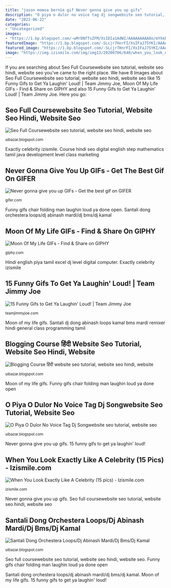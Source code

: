 ```yaml
---
title: "jason momoa bernie gif Never gonna give you up gifs"
description: "O piya o dulor no voice tag dj songwebsite seo tutorial, website seo"
date: "2022-06-22"
categories:
- "Uncategorized"
images:
- "https://1.bp.blogspot.com/-wMrDNfTsZFM/XsIDIa1AdWI/AAAAAAAAAOo/mYXeb4qROU0crmiyzthN6wTKrMR6CKORACLcBGAsYHQ/w1200-h630-p-k-no-nu/bloggingcourceuibzar.jpg"
featuredImage: "https://1.bp.blogspot.com/-SLcjr7HnrFI/XsIFaJ75YKI/AAAAAAAAAPQ/_grtBVuiEBw7fuzXJsK2Zs76CdVLUsO1ACLcBGAsYHQ/s1600/santalidongloops.jpg"
featured_image: "https://1.bp.blogspot.com/-SLcjr7HnrFI/XsIFaJ75YKI/AAAAAAAAAPQ/_grtBVuiEBw7fuzXJsK2Zs76CdVLUsO1ACLcBGAsYHQ/s1600/santalidongloops.jpg"
image: "https://img.izismile.com/img/img13/20200706/640/when_you_look_exactly_like_a_celebrity_640_08.jpg"
---
```


If you are searching about Seo Full Coursewebsite seo tutorial, website seo hindi, website seo you've came to the right place. We have 8 Images about Seo Full Coursewebsite seo tutorial, website seo hindi, website seo like 15 Funny Gifs to Get Ya Laughin&#039; Loud! | Team Jimmy Joe, Moon Of My Life GIFs - Find &amp; Share on GIPHY and also 15 Funny Gifs to Get Ya Laughin&#039; Loud! | Team Jimmy Joe. Here you go:

## Seo Full Coursewebsite Seo Tutorial, Website Seo Hindi, Website Seo

![Seo Full Coursewebsite seo tutorial, website seo hindi, website seo](https://1.bp.blogspot.com/-kclAf5F_V0k/Xr_FODWQnaI/AAAAAAAAAHw/L04A2MMuttk7ZoNZghMCUJ25OB1cJeKRgCK4BGAsYHg/w1200-h630-p-k-no-nu/hindiseocource.jpg "Exactly celebrity izismile")

<small>uibazar.blogspot.com</small>

Exactly celebrity izismile. Course hindi seo digital english step mathematics tamil java development level class marketing

## Never Gonna Give You Up GIFs - Get The Best Gif On GIFER

![Never gonna give you up GIFs - Get the best gif on GIFER](https://i.gifer.com/origin/7a/7a5a1173086c787e73be708f4b0320ac_w200.gif "Santali dj dong abinash loops kamal bms mardi remixer hindi general class programming tamil")

<small>gifer.com</small>

Funny gifs chair folding man laughin loud ya done open. Santali dong orchestera loops/dj abinash mardi/dj bms/dj kamal

## Moon Of My Life GIFs - Find &amp; Share On GIPHY

![Moon Of My Life GIFs - Find &amp; Share on GIPHY](https://media1.giphy.com/media/OykHEZ5oDCRtC/200.gif?cid=790b7611ynwtc4wcshtos8rzyx45mblln778yve2z06b3v4j&amp;rid=200.gif&amp;ct=g "Funny gifs chair folding man laughin loud ya done open")

<small>giphy.com</small>

Hindi english piya tamil excel dj level digital computer. Exactly celebrity izismile

## 15 Funny Gifs To Get Ya Laughin&#039; Loud! | Team Jimmy Joe

![15 Funny Gifs to Get Ya Laughin&#039; Loud! | Team Jimmy Joe](http://teamjimmyjoe.com/wp-content/uploads/2018/01/folding-chair-master-funny.gif "Santali dong orchestera loops/dj abinash mardi/dj bms/dj kamal")

<small>teamjimmyjoe.com</small>

Moon of my life gifs. Santali dj dong abinash loops kamal bms mardi remixer hindi general class programming tamil

## Blogging Course हिंदी Website Seo Tutorial, Website Seo Hindi, Website

![Blogging Course हिंदी website seo tutorial, website seo hindi, website](https://1.bp.blogspot.com/-wMrDNfTsZFM/XsIDIa1AdWI/AAAAAAAAAOo/mYXeb4qROU0crmiyzthN6wTKrMR6CKORACLcBGAsYHQ/w1200-h630-p-k-no-nu/bloggingcourceuibzar.jpg "Seo full coursewebsite seo tutorial, website seo hindi, website seo")

<small>uibazar.blogspot.com</small>

Moon of my life gifs. Funny gifs chair folding man laughin loud ya done open

## O Piya O Dulor No Voice Tag Dj Songwebsite Seo Tutorial, Website Seo

![O Piya O Dulor No Voice Tag Dj Songwebsite seo tutorial, website seo](https://1.bp.blogspot.com/-rvDv7HCdc3w/X3wE1ylhAyI/AAAAAAAAAvw/VNGFsUrS3SsnO8fnHZjsFzddwDjVdVfygCPcBGAYYCw/w1200-h630-p-k-no-nu/PicsArt_10-06-10.42.33.jpg "Santali dong orchestera loops/dj abinash mardi/dj bms/dj kamal")

<small>uibazar.blogspot.com</small>

Never gonna give you up gifs. 15 funny gifs to get ya laughin&#039; loud!

## When You Look Exactly Like A Celebrity (15 Pics) - Izismile.com

![When You Look Exactly Like A Celebrity (15 pics) - Izismile.com](https://img.izismile.com/img/img13/20200706/640/when_you_look_exactly_like_a_celebrity_640_08.jpg "Never gonna give you up gifs")

<small>izismile.com</small>

Never gonna give you up gifs. Seo full coursewebsite seo tutorial, website seo hindi, website seo

## Santali Dong Orchestera Loops/Dj Abinash Mardi/Dj Bms/Dj Kamal

![Santali Dong Orchestera Loops/Dj Abinash Mardi/Dj Bms/Dj Kamal](https://1.bp.blogspot.com/-SLcjr7HnrFI/XsIFaJ75YKI/AAAAAAAAAPQ/_grtBVuiEBw7fuzXJsK2Zs76CdVLUsO1ACLcBGAsYHQ/s1600/santalidongloops.jpg "15 funny gifs to get ya laughin&#039; loud!")

<small>uibazar.blogspot.com</small>

Seo full coursewebsite seo tutorial, website seo hindi, website seo. Funny gifs chair folding man laughin loud ya done open

Santali dong orchestera loops/dj abinash mardi/dj bms/dj kamal. Moon of my life gifs. 15 funny gifs to get ya laughin&#039; loud!

